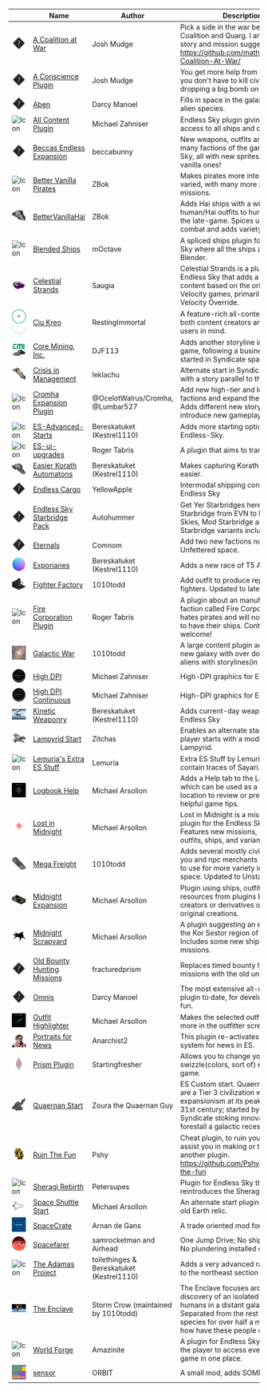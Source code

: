 
| | Name | Author | Description |
|-|------|--------|-------------|
| ![Icon](https://raw.githubusercontent.com/endless-sky/endless-sky/master/images/outfit/unknown.png) | [A Coalition at War](https://github.com/mathwhiz1212/A-Coalition-At-War/archive/refs/tags/v0.10.1a.zip) | Josh Mudge | Pick a side in the war between the Coalition and Quarg. I am looking for story and mission suggestions https://github.com/mathwhiz1212/A-Coalition-At-War/ |
| ![Icon](https://raw.githubusercontent.com/endless-sky/endless-sky/master/images/outfit/unknown.png) | [A Conscience Plugin](https://github.com/mathwhiz1212/ES-conscience-plugin/archive/refs/tags/v0.2.0.zip) | Josh Mudge | You get more help from the Quarg so you don't have to kill civilians by dropping a big bomb on Zenith. |
| ![Icon](https://raw.githubusercontent.com/endless-sky/endless-sky/master/images/outfit/unknown.png) | [Aben](https://github.com/Adde-Endless-Sky/Aben/archive/24b41a5436b8e82fdb0645f5dd8257891d330b1a.zip) | Darcy Manoel | Fills in space in the galaxy with a new alien species. |
| ![Icon](https://github.com/endless-sky/all-content-plugin/raw/v0.9.14/icon.png) | [All Content Plugin](https://github.com/endless-sky/all-content-plugin/archive/refs/tags/v0.9.14.zip) | Michael Zahniser | Endless Sky plugin giving the player access to all ships and outfits. |
| ![Icon](https://raw.githubusercontent.com/endless-sky/endless-sky/master/images/outfit/unknown.png) | [Beccas Endless Expansion](https://github.com/beccabunny/Beccas-Endless-Expansion/archive/refs/tags/1.2.0.zip) | beccabunny | New weapons, outfits and ships for many factions of the game Endless Sky, all with new sprites close to the vanilla ones! |
| ![Icon](https://raw.githubusercontent.com/ZBok/BetterVanillaPirates/v1.4/icon.png) | [Better Vanilla Pirates](https://github.com/ZBok/BetterVanillaPirates/archive/v1.4.zip) | ZBok | Makes pirates more interesting, varied, with many more pirate fighting missions. |
| ![Icon](https://raw.githubusercontent.com/ZBok/BetterVanillaHai/0.9.2/icon.png) | [BetterVanillaHai](https://github.com/ZBok/BetterVanillaHai/archive/0.9.2.zip) | ZBok | Adds Hai ships with a wide variety of human/Hai outfits to human fleets in the late-game. Spices up pirate combat and adds variety. |
| ![Icon](https://raw.githubusercontent.com/mOctave/blended-ships/v0.2.0/icon.png) | [Blended Ships](https://github.com/mOctave/blended-ships/archive/refs/tags/v0.2.0.zip) | mOctave | A spliced ships plugin for Endless Sky where all the ships are made in Blender. |
| ![Icon](https://github.com/Saugia/celestial-strands/raw/v0.0.2-alpha/icon.png) | [Celestial Strands](https://github.com/Saugia/celestial-strands/archive/refs/tags/v0.0.2-alpha.zip) | Saugia | Celestial Strands is a plug-in for Endless Sky that adds a new area of content based on the original Escape Velocity games, primarily Escape Velocity Override. |
| ![Icon](https://github.com/RestingImmortal/Ciu-Kreo/raw/fe137a8624b8e875782ca9b5e3efeeae58d6f365/icon.png) | [Ciu Kreo](https://github.com/RestingImmortal/Ciu-Kreo/archive/fe137a8624b8e875782ca9b5e3efeeae58d6f365.zip) | RestingImmortal | A feature-rich all-content plugin with both content creators and general users in mind. |
| ![Icon](https://github.com/DJF113/Core-Mining-Inc/raw/v0.1.8/icon.png) | [Core Mining, Inc.](https://github.com/DJF113/Core-Mining-Inc/archive/refs/tags/v0.1.8.zip) | DJF113 | Adds another storyline in the early game, following a business getting started in Syndicate space. |
| ![Icon](https://raw.githubusercontent.com/leklachu/endless-sky-syndicate/master/icon.png) | [Crisis in Management](https://github.com/leklachu/endless-sky-syndicate/releases/download/v0.9.1/crisis-in-management_v0.9.1.zip) | leklachu | Alternate start in Syndicate space, with a story parallel to the main plot. |
| ![Icon](https://github.com/OcelotWalrus/Cromha-Expansion-plugin/raw/aa826ce410b70cbdf1acc909267705f234aa4e7e/icon.png) | [Cromha Expansion Plugin](https://github.com/OcelotWalrus/Cromha-Expansion-plugin/archive/aa826ce410b70cbdf1acc909267705f234aa4e7e.zip) | @OcelotWalrus/Cromha, @Lumbar527 | Add new high-tier and low-tier factions and expand the existing one. Adds different new storyline and introduce new gameplay mechanics. |
| ![Icon](https://github.com/kestrel1110/ES-Advanced-Starts/raw/1.2/icon.jpg) | [ES-Advanced-Starts](https://github.com/kestrel1110/ES-Advanced-Starts/archive/1.2.zip) | Bereskatuket (Kestrel1110) | Adds more starting options to Endless-Sky. |
| ![Icon](https://github.com/lumbar527/es-ui-upgrades/raw/8439e0b64dfa2594c629d58044cf4ced3fa21483/icon.png) | [ES-ui-upgrades](https://github.com/lumbar527/es-ui-upgrades/archive/8439e0b64dfa2594c629d58044cf4ced3fa21483.zip) | Roger Tabris | A plugin that aims to transform the UI. |
| ![Icon](https://github.com/kestrel1110/Easier-Korath-Automatons/raw/1.0.0/icon.png) | [Easier Korath Automatons](https://github.com/kestrel1110/Easier-Korath-Automatons/archive/1.0.0.zip) | Bereskatuket (Kestrel1110) | Makes capturing Korath Automata easier. |
| ![Icon](https://raw.githubusercontent.com/endless-sky/endless-sky/master/images/outfit/unknown.png) | [Endless Cargo](https://bitbucket.org/YellowApple/endless-cargo/get/v0.2.0.zip) | YellowApple | Intermodal shipping containers for Endless Sky |
| ![Icon](https://raw.githubusercontent.com/endless-sky/endless-sky/master/images/outfit/unknown.png) | [Endless Sky Starbridge Pack](https://github.com/Autohummer/Endless-Sky-Starbridge-Pack/archive/refs/tags/1.0.zip) | Autohummer | Get Yer Starbridges here! Adds the Starbridge from EVN to Endless Skies, Mod Starbridge and Railgun Starbridge variants included! |
| ![Icon](https://raw.githubusercontent.com/endless-sky/endless-sky/master/images/outfit/unknown.png) | [Eternals](https://github.com/comnom/Eternals/archive/7821c6eb70961e8e3927f7665f9f41394e42e97a.zip) | Comnom | Add two new factions northeast of Unfettered space. |
| ![Icon](https://github.com/kestrel1110/Exporianes/raw/2.2/icon.png) | [Exporianes](https://github.com/kestrel1110/Exporianes/archive/2.2.zip) | Bereskatuket (Kestrel1110) | Adds a new race of T5 Aliens. |
| ![Icon](https://github.com/1010todd/Fighter-Factory/raw/9db8b336882c4b613316c6a4260f56af7ec885cc/icon.png) | [Fighter Factory](https://github.com/1010todd/Fighter-Factory/archive/9db8b336882c4b613316c6a4260f56af7ec885cc.zip) | 1010todd | Add outfit to produce replacement fighters. Updated to latest stable. |
| ![Icon](https://github.com/lumbar527/Fire-Corporation/raw/v0.2/icon.png) | [Fire Corporation Plugin](https://github.com/lumbar527/Fire-Corporation/archive/refs/tags/v0.2.zip) | Roger Tabris | A plugin about an manufacturing faction called Fire Corporation that hates pirates and will not allow them to have their ships. Contributions welcome! |
| ![Icon](https://raw.githubusercontent.com/1010todd/Galactic-War/44b2cb75deb8ed64d86cb759fd610f129363a04a/icon.png) | [Galactic War](https://github.com/1010todd/Galactic-War/archive/44b2cb75deb8ed64d86cb759fd610f129363a04a.zip) | 1010todd | A large content plugin adding a whole new galaxy with over dozens of aliens with storylines(in progress). |
| ![Icon](https://github.com/endless-sky/endless-sky-high-dpi/raw/v0.10.2/icon.png) | [High DPI](https://github.com/endless-sky/endless-sky-high-dpi/archive/refs/tags/v0.10.2.zip) | Michael Zahniser | High-DPI graphics for Endless Sky. |
| ![Icon](https://github.com/endless-sky/endless-sky-high-dpi/raw/06e059c26d5fed2eb7096d227ab172cfbc648bd1/icon.png) | [High DPI Continuous](https://github.com/endless-sky/endless-sky-high-dpi/archive/06e059c26d5fed2eb7096d227ab172cfbc648bd1.zip) | Michael Zahniser | High-DPI graphics for Endless Sky. |
| ![Icon](https://github.com/kestrel1110/KineticWeaponry/raw/1.2/icon.png) | [Kinetic Weaponry](https://github.com/kestrel1110/KineticWeaponry/archive/1.2.zip) | Bereskatuket (Kestrel1110) | Adds current-day weaponry to Endless Sky |
| ![Icon](https://raw.githubusercontent.com/Zitchas/ES_Lampyrid_Start/v1.6/icon.png) | [Lampyrid Start](https://github.com/Zitchas/ES_Lampyrid_Start/releases/download/v1.6/Z_Lampyrid_Start.release.v1.6.zip) | Zitchas | Enables an alternate start wherein the player starts with a modified Lampyrid. |
| ![Icon](https://raw.githubusercontent.com/a-random-lemurian/Lemurias-Extra-ES-Stuff/v0.10.15/icon.png) | [Lemuria's Extra ES Stuff](https://github.com/a-random-lemurian/Lemurias-Extra-ES-Stuff/archive/refs/tags/v0.10.15.zip) | Lemuria | Extra ES Stuff by Lemuria. May contain traces of Sayari. |
| ![Icon](https://raw.githubusercontent.com/MidnightPlugins/Logbook-Help/0.9.14.1/icon.png) | [Logbook Help](https://github.com/MidnightPlugins/Logbook-Help/releases/download/0.9.14.1/Logbook.Help-0.9.14.1.zip) | Michael Arsollon | Adds a Help tab to the Logbook which can be used as a centralized location to review or preview various helpful game tips. |
| ![Icon](https://raw.githubusercontent.com/MidnightPlugins/Lost-in-Midnight/0.10.2.3.0/icon.png) | [Lost in Midnight](https://github.com/MidnightPlugins/Lost-in-Midnight/releases/download/0.10.2.3.0/Lost.in.Midnight-0.10.2.3.0.zip) | Michael Arsollon | Lost in Midnight is a mission focused plugin for the Endless Sky game. Features new missions, systems, outfits, ships, and variants. |
| ![Icon](https://github.com/1010todd/Mega-Freight/raw/1fc26c6af0bf254048de0fcf49cc725a2862611c/icon.png) | [Mega Freight](https://github.com/1010todd/Mega-Freight/archive/1fc26c6af0bf254048de0fcf49cc725a2862611c.zip) | 1010todd | Adds several mostly civilian ships for you and npc merchants (and pirates) to use for more variety in human space. Updated to Unstable releases. |
| ![Icon](https://raw.githubusercontent.com/MidnightPlugins/Midnight-Expansion/0.10.2.2.4/icon.png) | [Midnight Expansion](https://github.com/MidnightPlugins/Midnight-Expansion/releases/download/0.10.2.2.4/Midnight.Expansion-0.10.2.2.4.zip) | Michael Arsollon | Plugin using ships, outfits, or other resources from plugins by other creators or derivatives of their original creations. |
| ![Icon](https://raw.githubusercontent.com/MidnightPlugins/Midnight-Scrapyard/0.10.2.1.3/icon.png) | [Midnight Scrapyard](https://github.com/MidnightPlugins/Midnight-Scrapyard/releases/download/0.10.2.1.3/Midnight.Scrapyard-0.10.2.1.3.zip) | Michael Arsollon | A plugin suggesting an epilogue for the Kor Sestor region of Endless Sky. Includes some new ships, outfits, and missions. |
| ![Icon](https://raw.githubusercontent.com/endless-sky/endless-sky/master/images/outfit/unknown.png) | [Old Bounty Hunting Missions](https://github.com/fracturedprism/Old-Bounty-Hunting-Missions/archive/refs/tags/v0.1.0.zip) | fracturedprism | Replaces timed bounty hunting missions with the old untimed ones. |
| ![Icon](https://raw.githubusercontent.com/endless-sky/endless-sky/master/images/outfit/unknown.png) | [Omnis](https://github.com/Adde-Endless-Sky/-Omnis/archive/6d53580049f5f723477691a2157bc41e17620490.zip) | Darcy Manoel | The most extensive all-content plugin to date, for development or fun. |
| ![Icon](https://raw.githubusercontent.com/MidnightPlugins/Outfit-Highlighter/0.9.16.3.0/icon.png) | [Outfit Highlighter](https://github.com/MidnightPlugins/Outfit-Highlighter/releases/download/0.9.16.3.0/Outfit.Highlighter-0.9.16.3.0.zip) | Michael Arsollon | Makes the selected outfit stand out more in the outfitter screen. |
| ![Icon](https://github.com/Anarchist2/ES-news-portraits/raw/v1.1/icon.png) | [Portraits for News](https://github.com/Anarchist2/ES-news-portraits/archive/v1.1.zip) | Anarchist2 | This plugin re-activates the portrait system for news in ES. |
| ![Icon](https://github.com/Startingfresher/Prism-Plug-in/raw/v1.3/icon.png) | [Prism Plugin](https://github.com/Startingfresher/Prism-Plug-in/archive/refs/tags/v1.3.zip) | Startingfresher | Allows you to change your ship swizzle(colors, sort of) easily in game. |
| ![Icon](https://raw.githubusercontent.com/AvianGeneticist/QuaernanHardpointsCarries/ea402025badbe3ac489c235452bf5e7ac64b086c/icon%402x.png) | [Quaernan Start](https://github.com/AvianGeneticist/QuaernanHardpointsCarries/archive/ea402025badbe3ac489c235452bf5e7ac64b086c.zip) | Zoura the Quaernan Guy | ES Custom start.  Quaernan Humans are a Tier 3 civilization with human expansionism at its peak around the 31st century; started by the Syndicate stoking innovation and to forestall a galactic recession. |
| ![Icon](https://github.com/pshy0/es-ruin-the-fun/raw/v0.0.28.1/icon.png) | [Ruin The Fun](https://github.com/pshy0/es-ruin-the-fun/archive/refs/tags/v0.0.28.1.zip) | Pshy | Cheat plugin, to ruin your fun, or to assist you in making or testing another plugin. https://github.com/Pshy0/es-ruin-the-fun |
| ![Icon](https://raw.githubusercontent.com/Petersupes/sheragi-rebirth/0.10.1/icon.png) | [Sheragi Rebirth](https://github.com/Petersupes/sheragi-rebirth/archive/0.10.1.zip) | Petersupes | Plugin for Endless Sky that reintroduces the Sheragi. |
| ![Icon](https://raw.githubusercontent.com/MidnightPlugins/Space-Shuttle-Start/0.9.16.1/icon.png) | [Space Shuttle Start](https://github.com/MidnightPlugins/Space-Shuttle-Start/releases/download/0.9.16.1/Space.Shuttle.Start-0.9.16.1.zip) | Michael Arsollon | An alternate start plugin featuring an old Earth relic. |
| ![Icon](https://github.com/adegans/SpaceCrate/raw/v0.4.1/icon.png) | [SpaceCrate](https://github.com/adegans/SpaceCrate/archive/refs/tags/v0.4.1.zip) | Arnan de Gans | A trade oriented mod for Endless Sky. |
| ![Icon](https://raw.githubusercontent.com/samrocketman/Spacefarer/3633e594d3499bb64f158bc05b9b79ba185906e9/icon%402x.png) | [Spacefarer](https://github.com/samrocketman/Spacefarer/archive/3633e594d3499bb64f158bc05b9b79ba185906e9.zip) | samrocketman and Airhead | One Jump Drive; No ship capturing; No plundering installed outfits. |
| ![Icon](https://github.com/kestrel1110/Adamas-Project/raw/v0.1.4/icon.png) | [The Adamas Project](https://github.com/kestrel1110/Adamas-Project/archive/v0.1.4.zip) | toilethinges & Bereskatuket (Kestrel1110) | Adds a very advanced race of aliens to the northeast section of the galaxy. |
| ![Icon](https://raw.githubusercontent.com/1010todd/The-Enclave/94da5f43fb99f83ca7848ea4e32f6aacacff0e07/icon.png) | [The Enclave](https://github.com/1010todd/The-Enclave/archive/94da5f43fb99f83ca7848ea4e32f6aacacff0e07.zip) | Storm Crow (maintained by 1010todd) | The Enclave focuses around the discovery of an isolated group of humans in a distant galaxy. Separated from the rest of their species for over half a millennium, how have these people developed? |
| ![Icon](https://github.com/EndlessSkyCommunity/world-forge/raw/90e15223a9492b5e336b022835798d6ecff8e2d1/icon.png) | [World Forge](https://github.com/EndlessSkyCommunity/world-forge/archive/90e15223a9492b5e336b022835798d6ecff8e2d1.zip) | Amazinite | A plugin for Endless Sky that allows the player to access everything in the game in one place. |
| ![Icon](https://github.com/orbitalsupershell/sensor/raw/v0.10.2.2.4.0/icon.png) | [sensor](https://github.com/orbitalsupershell/sensor/archive/refs/tags/v0.10.2.2.4.0.zip) | ORBIT | A small mod, adds SOME weapons. |
